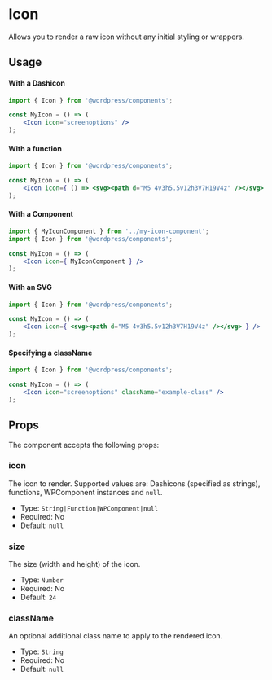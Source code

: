 # Icon

Allows you to render a raw icon without any initial styling or wrappers.

## Usage

#### With a Dashicon

```jsx
import { Icon } from '@wordpress/components';

const MyIcon = () => (
	<Icon icon="screenoptions" />
);
```

#### With a function

```jsx
import { Icon } from '@wordpress/components';

const MyIcon = () => (
	<Icon icon={ () => <svg><path d="M5 4v3h5.5v12h3V7H19V4z" /></svg> } />
);
```

#### With a Component

```jsx
import { MyIconComponent } from '../my-icon-component';
import { Icon } from '@wordpress/components';

const MyIcon = () => (
	<Icon icon={ MyIconComponent } />
);
```

#### With an SVG

```jsx
import { Icon } from '@wordpress/components';

const MyIcon = () => (
	<Icon icon={ <svg><path d="M5 4v3h5.5v12h3V7H19V4z" /></svg> } />
);
```

#### Specifying a className

```jsx
import { Icon } from '@wordpress/components';

const MyIcon = () => (
	<Icon icon="screenoptions" className="example-class" />
);
```

## Props

The component accepts the following props:

### icon

The icon to render. Supported values are: Dashicons (specified as strings), functions, WPComponent instances and `null`.

- Type: `String|Function|WPComponent|null`
- Required: No
- Default: `null`

### size

The size (width and height) of the icon.

- Type: `Number`
- Required: No
- Default: `24`

### className

An optional additional class name to apply to the rendered icon.

- Type: `String`
- Required: No
- Default: `null`
